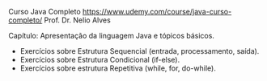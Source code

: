 Curso Java Completo
https://www.udemy.com/course/java-curso-completo/
Prof. Dr. Nelio Alves

Capítulo: Apresentação da linguagem Java e tópicos básicos. 
- Exercícios sobre Estrutura Sequencial (entrada, processamento, saída).
- Exercícios sobre Estrutura Condicional (if-else).
- Exercícios sobre estrutura Repetitiva (while, for, do-while).
